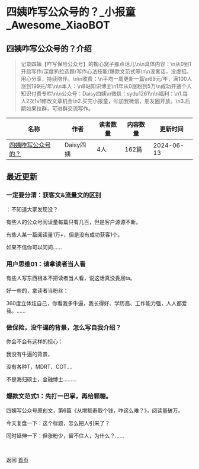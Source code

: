 # 四姨咋写公众号的？_小报童_Awesome_XiaoBOT

## 四姨咋写公众号的？介绍
> 记录四姨【咋写保险公众号】的掏心窝子那点话儿\n\n具体内容：\n从0到1开启写作/深度扒拉选题/写作心法技能/爆款文范式等\n\n没套话，没虚招。用心分享，持续陪伴。\n\n收费：\n平均一周更新一篇\n69元/年，满100人涨到199元/年\n\n本人：\nB站知识博主\n1年从0涨粉到5万\n成功开通个人知识付费专栏\n\n公众号：Daisy四姨\n微信：sydu1261\n\n福利：\n1.每人2次1v1修改文章机会\n2.买完小报童，🉑加我微信，朋友圈开放。\n3.后期如果拉群，可进群交流写作。  
  


|名称|作者|读者数量|内容数量|更新时间|
|---|---|---|---|---|
|[四姨咋写公众号的？](https://xiaobot.net/p/Daisy666?refer=0b133df9-27dc-423b-8101-639049001c13)|Daisy四姨|4人|162篇|2024-06-13|

## 最近更新
### 一定要分清：获客文&流量文的区别

：不知道大家发现没？

有些人的公众号阅读量每篇只有几百，但是客户源源不断。

有些人某一篇阅读量1万+，但是没有成功获客1个。

如果不信你可以问问......

### 用户思维01：请拿读者当人看

有些人写东西根本不把读者当人看，说这话真没委屈ta。

好一些的，拿读者当粉丝：

360度立体炫自己，你看我多牛逼，我长得好、学历高、工作能力强，人人都爱我。......

### 做保险，没牛逼的背景，怎么写自我介绍？

你会不会有这样的担心：

我没有牛逼的背景，

没有各种T，MDRT、COT....  

不是海归硕士，金融博士.........

### 爆款文范式1：先打一巴掌，再给颗糖。

四姨写公众号原创文，第6篇《从增额寿取个钱，咋这么难？》，阅读量破万。

今天复盘一下：这个标题，怎么把人引来了？

同时延伸一下：但涨粉少，留不住人，为什么？......


<a href="https://github.com/Reno9527/awesome-xiaobot" style="color: white; text-decoration: none;">awesome-xiaobot</a>

返回 [首页](../README.md)
